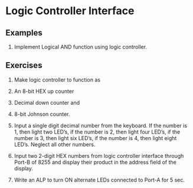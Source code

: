 # Logic Controller Interface

## Examples

1. Implement Logical AND function using logic controller.

## Exercises

1. Make logic controller to function as 
  1. An 8-bit HEX up counter 

  2. Decimal down counter and 

  3. 8-bit Johnson counter.

2. Input a single digit decimal number from the keyboard. If the number is 1, then light two LED’s, if the number is 2, then light four LED’s, if the number is 3, then light six LED’s, if the number is 4, then light eight LED’s. Neglect all other numbers.

3. Input two 2-digit HEX numbers from logic controller interface through Port-B of 8255 and display their product in the address field of the display.

4. Write an ALP to turn ON alternate LEDs connected to Port-A for 5 sec.
